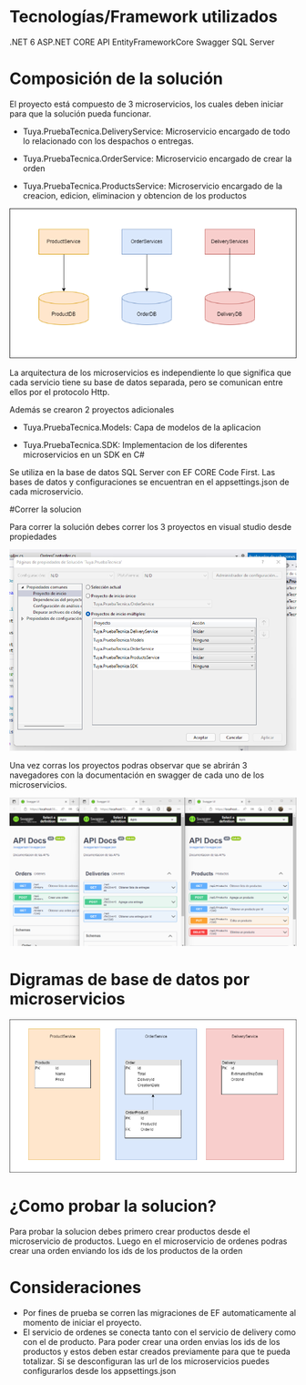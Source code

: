 # Tecnologías/Framework utilizados 

.NET 6 
ASP.NET CORE API 
EntityFrameworkCore 
Swagger 
SQL Server

# Composición de la solución 

El proyecto está compuesto de 3 microservicios, los cuales deben iniciar para que la solución pueda funcionar.  

- Tuya.PruebaTecnica.DeliveryService: Microservicio encargado de todo lo relacionado con los despachos o entregas. 

- Tuya.PruebaTecnica.OrderService: Microservicio encargado de crear la orden 

- Tuya.PruebaTecnica.ProductsService: Microservicio encargado de la creacion, edicion, eliminacion y obtencion de los productos 

<img src="https://github.com/pandorao/Tuya.PruebaTecnica/blob/master/Docs/diagrama%20de%20microservicios.drawio.png"/>
 
La arquitectura de los microservicios es independiente lo que significa que cada servicio tiene su base de datos separada, pero se comunican entre ellos por el protocolo Http.

Además se crearon 2 proyectos adicionales 

- Tuya.PruebaTecnica.Models: Capa de modelos de la aplicacion 

- Tuya.PruebaTecnica.SDK: Implementacion de los diferentes microservicios en un SDK en C# 

Se utiliza en la base de datos SQL Server con EF CORE Code First. Las bases de datos y configuraciones se encuentran en el appsettings.json de cada microservicio.

#Correr la solucion

Para correr la solución debes correr los 3 proyectos en visual studio desde propiedades 

<img src="https://github.com/pandorao/Tuya.PruebaTecnica/blob/master/Docs/Captura%20de%20pantalla%20correr%20solucion.png"/>

Una vez corras los proyectos podras observar que se abrirán 3 navegadores con la documentación en swagger de cada uno de los microservicios. 

<img src="https://github.com/pandorao/Tuya.PruebaTecnica/blob/master/Docs/swagger.png" />


# Digramas de base de datos por microservicios

<img src="https://github.com/pandorao/Tuya.PruebaTecnica/blob/master/Docs/diagrama%20de%20microservicios-Page-2.drawio.png"/>

# ¿Como probar la solucion?

Para probar la solucion debes primero crear productos desde el microservicio de productos. Luego en el microservicio de ordenes podras crear una orden enviando los ids de los productos de la orden

# Consideraciones

- Por fines de prueba se corren las migraciones de EF automaticamente al momento de iniciar el proyecto.
- El servicio de ordenes se conecta tanto con el servicio de delivery como con el de producto. Para poder crear una orden envias los ids de los productos y estos deben estar creados previamente para que te pueda totalizar. Si se desconfiguran las url de los microservicios puedes configurarlos desde los appsettings.json

